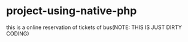 # project-using-native-php
this is a online reservation of tickets of bus(NOTE: THIS IS JUST DIRTY CODING)
